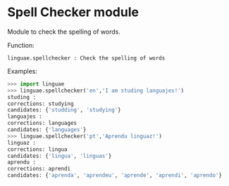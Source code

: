 # Spell Checker module

Module to check the spelling of words.

Function:

```
linguae.spellchecker : Check the spelling of words
```

Examples:

```python
>>> import linguae
>>> linguae.spellchecker('en','I am studing languajes!')
studing :
corrections: studying
candidates: {'studding', 'studying'}
languajes :
corrections: languages
candidates: {'languages'}
>>> linguae.spellchecker('pt','Aprendu linguaz!')
linguaz :
corrections: lingua
candidates: {'lingua', 'linguas'}
aprendu :
corrections: aprendi
candidates: {'aprenda', 'aprendeu', 'aprende', 'aprendi', 'aprendo'}
```
